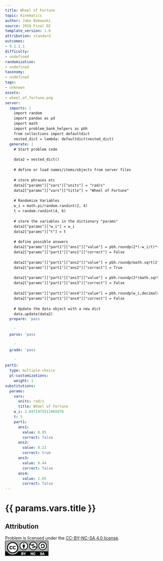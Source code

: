 ```yaml
---
title: Wheel of Fortune
topic: Kinematics
author: Jake Bobowski
source: 2016 Final Q2
template_version: 1.0
attribution: standard
outcomes:
- 9.1.1.1
difficulty:
- undefined
randomization:
- undefined
taxonomy:
- undefined
tags:
- unknown
assets:
- wheel_of_fortune.png
server:
  imports: |
    import random
    import pandas as pd
    import math
    import problem_bank_helpers as pbh
    from collections import defaultdict
    nested_dict = lambda: defaultdict(nested_dict)
  generate: |
    # Start problem code

    data2 = nested_dict()

    # define or load names/items/objects from server files

    # store phrases etc
    data2["params"]["vars"]["units"] = "rad/s"
    data2["params"]["vars"]["title"] = "Wheel of Fortune"

    # Randomize Variables
    w_i = math.pi/random.randint(2, 4)
    t = random.randint(4, 6)

    # store the variables in the dictionary "params"
    data2["params"]["w_i"] = w_i
    data2["params"]["t"] = t

    # define possible answers
    data2["params"]["part1"]["ans1"]["value"] = pbh.roundp(2*(-w_i/t)*((math.pow(-w_i,2))/2*-(w_i/t)),decimals=2)
    data2["params"]["part1"]["ans1"]["correct"] = False

    data2["params"]["part1"]["ans2"]["value"] = pbh.roundp(math.sqrt(2*(-w_i/t)*((math.pow(-w_i,2))/2*-(w_i/t))),decimals=2)
    data2["params"]["part1"]["ans2"]["correct"] = True

    data2["params"]["part1"]["ans3"]["value"] = pbh.roundp(2*(math.sqrt(2*(-w_i/t)*((math.pow(-w_i,2))/2*-(w_i/t)))),decimals=2)
    data2["params"]["part1"]["ans3"]["correct"] = False

    data2["params"]["part1"]["ans4"]["value"] = pbh.roundp(w_i,decimals=2)
    data2["params"]["part1"]["ans4"]["correct"] = False

    # Update the data object with a new dict
    data.update(data2)
  prepare: 'pass

    '
  parse: 'pass

    '
  grade: 'pass

    '
part1:
  type: multiple-choice
  pl-customizations:
    weight: 1
substitutions:
  params:
    vars:
      units: rad/s
      title: Wheel of Fortune
    w_i: 1.0471975511965976
    t: 5
    part1:
      ans1:
        value: 0.05
        correct: false
      ans2:
        value: 0.22
        correct: true
      ans3:
        value: 0.44
        correct: false
      ans4:
        value: 1.05
        correct: false
---
```

# {{ params.vars.title }}

## Attribution

Problem is licensed under the [CC-BY-NC-SA 4.0 license](https://creativecommons.org/licenses/by-nc-sa/4.0/).
![The Creative Commons 4.0 license requiring attribution-BY, non-commercial-NC, and share-alike-SA license.](https://raw.githubusercontent.com/firasm/bits/master/by-nc-sa.png)